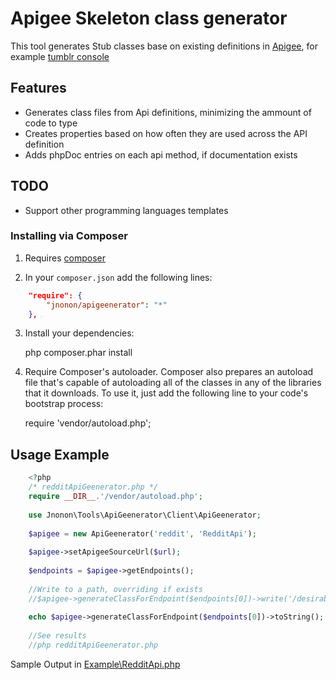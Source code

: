 Apigee Skeleton class generator
================================================
This tool generates Stub classes base on existing definitions in [Apigee](http://apigee.com/about/), for example [tumblr console](https://apigee.com/console/tumblr)

Features
--------

- Generates class files from Api definitions, minimizing the ammount of code to type
- Creates properties based on how often they are used across the API definition
- Adds phpDoc entries on each api method, if documentation exists

TODO
----

- Support other programming languages templates

### Installing via Composer
1. Requires [composer](http:\\getcomposer.org)

2. In your `composer.json` add the following lines:
```json
    "require": {
        "jnonon/apigeenerator": "*"
    },
```
3. Install your dependencies:

    php composer.phar install

4. Require Composer's autoloader. Composer also prepares an autoload file that's capable of autoloading all of the classes in any of the libraries that it downloads. To use it, just add the following line to your code's bootstrap process:

    require 'vendor/autoload.php';

## Usage Example
```php
    <?php
    /* redditApiGeenerator.php */
    require __DIR__.'/vendor/autoload.php';
    
    use Jnonon\Tools\ApiGeenerator\Client\ApiGeenerator;
    
    $apigee = new ApiGeenerator('reddit', 'RedditApi');
    
    $apigee->setApigeeSourceUrl($url);
    
    $endpoints = $apigee->getEndpoints();
    
    //Write to a path, overriding if exists
    //$apigee->generateClassForEndpoint($endpoints[0])->write('/desirable/filesystem/path', true);
    
    echo $apigee->generateClassForEndpoint($endpoints[0])->toString();
    
    //See results
    //php redditApiGeenerator.php
```
Sample Output in [Example\RedditApi.php](Example\RedditApi.php)
